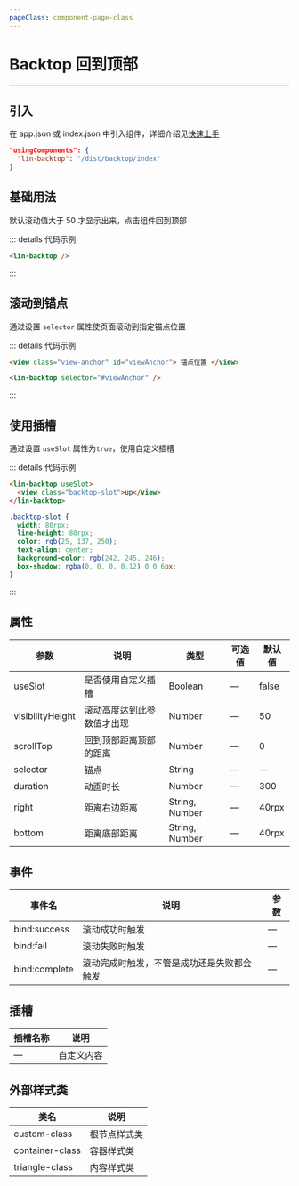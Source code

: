 ```yaml
---
pageClass: component-page-class
---
```


# Backtop 回到顶部

---

<demo-image src='/componentImage/navigation/backtop.gif' />

## 引入

在 app.json 或 index.json 中引入组件，详细介绍见[快速上手](/guide/start.html)

```json
"usingComponents": {
  "lin-backtop": "/dist/backtop/index"
}
```

## 基础用法

默认滚动值大于 50 才显示出来，点击组件回到顶部

::: details 代码示例

```html
<lin-backtop />
```

:::

## 滚动到锚点

通过设置 `selector` 属性使页面滚动到指定锚点位置

::: details 代码示例

```html
<view class="view-anchor" id="viewAnchor"> 锚点位置 </view>

<lin-backtop selector="#viewAnchor" />
```

:::

## 使用插槽

通过设置 `useSlot` 属性为`true`，使用自定义插槽

::: details 代码示例

```html
<lin-backtop useSlot>
  <view class="backtop-slot">up</view>
</lin-backtop>
```

```css
.backtop-slot {
  width: 80rpx;
  line-height: 80rpx;
  color: rgb(25, 137, 250);
  text-align: center;
  background-color: rgb(242, 245, 246);
  box-shadow: rgba(0, 0, 0, 0.12) 0 0 6px;
}
```

:::

## 属性

| 参数             | 说明                       | 类型           | 可选值 | 默认值 |
| ---------------- | -------------------------- | -------------- | ------ | ------ |
| useSlot          | 是否使用自定义插槽         | Boolean        | —      | false  |
| visibilityHeight | 滚动高度达到此参数值才出现 | Number         | —      | 50     |
| scrollTop        | 回到顶部距离顶部的距离     | Number         | —      | 0      |
| selector         | 锚点                       | String         | —      | —      |
| duration         | 动画时长                   | Number         | —      | 300    |
| right            | 距离右边距离               | String, Number | —      | 40rpx  |
| bottom           | 距离底部距离               | String, Number | —      | 40rpx  |

## 事件

| 事件名        | 说明                                       | 参数 |
| ------------- | ------------------------------------------ | ---- |
| bind:success  | 滚动成功时触发                             | —    |
| bind:fail     | 滚动失败时触发                             | —    |
| bind:complete | 滚动完成时触发，不管是成功还是失败都会触发 | —    |

## 插槽

| 插槽名称 | 说明                                                           |
| -------- | -------------------------------------------------------------- |
| —        | 自定义内容                                                     |

## 外部样式类

| 类名          | 说明         |
| ------------- | ------------ |
| custom-class  | 根节点样式类 |
| container-class  | 容器样式类   |
| triangle-class | 内容样式类   |
